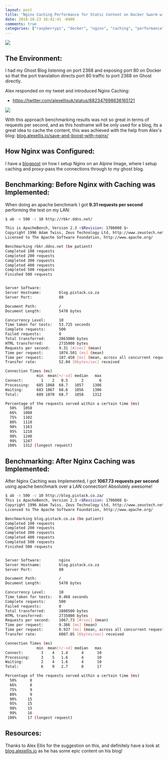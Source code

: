 ```yaml
---
layout: post
title: "Nginx Caching Performance for Static Content on Docker Swarm with RaspberryPi"
date: 2018-10-23 16:41:41 -0400
comments: true
categories: ["raspberrypi", "docker", "nginx", "caching", "performance"] 
---
```


![](https://objects.ruanbekker.com/assets/images/nginx-logo.png)


## The Environment:

I had my Ghost Blog listening on port 2368 and exposing port 80 on Docker so that the port translation directs port 80 traffic to port 2368 on Ghost directly.

Alex responded on my tweet and introduced Nginx Caching:

- https://twitter.com/alexellisuk/status/882347698636165121

![](https://objects.ruanbekker.com/assets/images/tweet-alexellis-04072017.png)

With this approach benchmarking results was not so great in terms of requests per second, and as this hostname will be only used for a blog, its a great idea to cache the content, this was achieved with the help from Alex's blog: [blog.alexellis.io/save-and-boost-with-nginx/](https://blog.alexellis.io/save-and-boost-with-nginx/)

## How Nginx was Configured:

I have a [blogpost](http://rbkr.ddns.net/building-nginx-on-alpine-image-for-docker-swarm-with-caching-enabled-config/) on how I setup Nginx on an Alpine Image, where I setup caching and proxy-pass the connections through to my ghost blog.

## Benchmarking: Before Nginx with Caching was Implemented:

When doing an apache benchmark I got <b>9.31 requests per second</b> performing the test on my LAN:

```bash
$ ab -n 500 -c 10 http://rbkr.ddns.net/

This is ApacheBench, Version 2.3 <$Revision: 1706008 $>
Copyright 1996 Adam Twiss, Zeus Technology Ltd, http://www.zeustech.net/
Licensed to The Apache Software Foundation, http://www.apache.org/

Benchmarking rbkr.ddns.net (be patient)
Completed 100 requests
Completed 200 requests
Completed 300 requests
Completed 400 requests
Completed 500 requests
Finished 500 requests


Server Software:
Server Hostname:        blog.pistack.co.za
Server Port:            80

Document Path:          /
Document Length:        5470 bytes

Concurrency Level:      10
Time taken for tests:   53.725 seconds
Complete requests:      500
Failed requests:        0
Total transferred:      2863000 bytes
HTML transferred:       2735000 bytes
Requests per second:    9.31 [#/sec] (mean)
Time per request:       1074.501 [ms] (mean)
Time per request:       107.450 [ms] (mean, across all concurrent requests)
Transfer rate:          52.04 [Kbytes/sec] received

Connection Times (ms)
              min  mean[+/-sd] median   max
Connect:        1    2   0.5      2       6
Processing:   685 1068  68.7   1057    1306
Waiting:      683 1067  68.6   1056    1306
Total:        689 1070  68.7   1058    1312

Percentage of the requests served within a certain time (ms)
  50%   1058
  66%   1088
  75%   1102
  80%   1110
  90%   1163
  95%   1218
  98%   1240
  99%   1247
 100%   1312 (longest request)
```

## Benchmarking: After Nginx Caching was Implemented:

After Nginx Caching was Implemented, I got <b>1067.73 requests per second</b> using apache benchmark over a LAN connection! Absolutely awesome!

```bash
$ ab -n 500 -c 10 http://blog.pistack.co.za/
This is ApacheBench, Version 2.3 <$Revision: 1706008 $>
Copyright 1996 Adam Twiss, Zeus Technology Ltd, http://www.zeustech.net/
Licensed to The Apache Software Foundation, http://www.apache.org/

Benchmarking blog.pistack.co.za (be patient)
Completed 100 requests
Completed 200 requests
Completed 300 requests
Completed 400 requests
Completed 500 requests
Finished 500 requests


Server Software:        nginx
Server Hostname:        blog.pistack.co.za
Server Port:            80

Document Path:          /
Document Length:        5470 bytes

Concurrency Level:      10
Time taken for tests:   0.468 seconds
Complete requests:      500
Failed requests:        0
Total transferred:      2880500 bytes
HTML transferred:       2735000 bytes
Requests per second:    1067.73 [#/sec] (mean)
Time per request:       9.366 [ms] (mean)
Time per request:       0.937 [ms] (mean, across all concurrent requests)
Transfer rate:          6007.05 [Kbytes/sec] received

Connection Times (ms)
              min  mean[+/-sd] median   max
Connect:        3    4   1.4      4      10
Processing:     3    5   1.6      4      10
Waiting:        2    4   1.6      4      10
Total:          6    9   2.7      8      17

Percentage of the requests served within a certain time (ms)
  50%      8
  66%      8
  75%      9
  80%      9
  90%     15
  95%     15
  98%     15
  99%     16
 100%     17 (longest request)
```

## Resources:

Thanks to Alex Ellis for the suggestion on this, and definitely have a look at [blog.alexellis.io](https://blog.alexellis.io/tag/nginx/) as he has some epic content on his blog!
